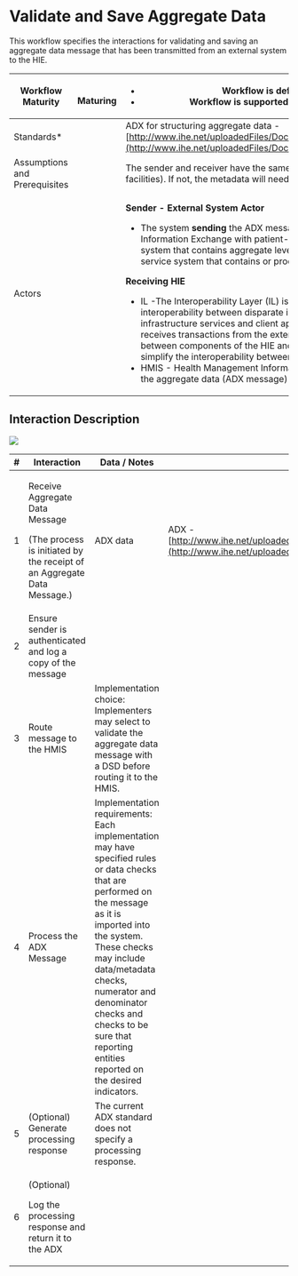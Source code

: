 # Validate and Save Aggregate Data

This workflow specifies the interactions for validating and saving an aggregate data message that has been transmitted from an external system to the HIE.

| **Workflow Maturity**         | <p><img src="https://lh5.googleusercontent.com/Jhlle6_MgJyrv7qJwksD4lSccNcIeIAmz3vJprq5F7s45EYyqm-y1OXrxhVZ3ZTF9yXt7521LYuCIaWOKm6QlUd9VswR0K3j6VhdwbKbSFOOJ6e35FxAWoAr1DedC80Okg" alt=""></p><p> <strong>Maturing</strong></p> | <ul><li>Workflow is defined and ARB approved</li><li>Workflow is supported by emerging IHE ADX standard</li></ul>                                                                                                                                                                                                                                                                                                                                                                                                                                                                                                                                                                                                                                                                                                                                                                                                                                                                                                   |
| ----------------------------- | ------------------------------------------------------------------------------------------------------------------------------------------------------------------------------------------------------------------------------- | ------------------------------------------------------------------------------------------------------------------------------------------------------------------------------------------------------------------------------------------------------------------------------------------------------------------------------------------------------------------------------------------------------------------------------------------------------------------------------------------------------------------------------------------------------------------------------------------------------------------------------------------------------------------------------------------------------------------------------------------------------------------------------------------------------------------------------------------------------------------------------------------------------------------------------------------------------------------------------------------------------------------- |
| Standards\*                   |                                                                                                                                                                                                                                 | ADX for structuring aggregate data - [http://www.ihe.net/uploadedFiles/Documents/QRPH/IHE\_QRPH\_Suppl\_ADX.pdf](http://www.ihe.net/uploadedFiles/Documents/QRPH/IHE\_QRPH\_Suppl\_ADX.pdf)                                                                                                                                                                                                                                                                                                                                                                                                                                                                                                                                                                                                                                                                                                                                                                                                                         |
| Assumptions and Prerequisites |                                                                                                                                                                                                                                 | The sender and receiver have the same metadata (indicator, disaggregators and facilities). If not, the metadata will need to be translated.                                                                                                                                                                                                                                                                                                                                                                                                                                                                                                                                                                                                                                                                                                                                                                                                                                                                         |
| Actors                        |                                                                                                                                                                                                                                 | <p><strong>Sender - External System Actor</strong></p><ul><li>The system <strong>sending</strong> the ADX message. The system may be a Health Information Exchange with patient-level abilities to aggregate data and/or a system that contains aggregate level data. The system may also be a point-of-service system that contains or produces aggregate data.</li></ul><p><strong>Receiving HIE</strong></p><ul><li>IL -The Interoperability Layer (IL) is the component that enables easier interoperability between disparate information systems by connecting the infrastructure services and client applications together. An interoperability layer receives transactions from the external system and coordinates interaction between components of the HIE and provides common core functions to simplify the interoperability between systems.</li><li>HMIS - Health Management Information System that is processing and storing the aggregate data (ADX message) <strong>received.</strong></li></ul> |

## Interaction Description

![](https://lh6.googleusercontent.com/BlXalgCia-nuCuMsYCeMy7QqMzEvmAE4V7JQ7mVTgpGgyYetQxjVIp1fVg1ms9rHvtuXNc-JBJEGk1DJixqOKX5XYcWwHx6FY3uTl58pPJ3g35qTQwnbwMl4GsP7aoDUlg)

| # | **Interaction**                                                                                                     | **Data / Notes**                                                                                                                                                                                                                                                                                                                | **Transaction Options**                                                                                                                                       |
| - | ------------------------------------------------------------------------------------------------------------------- | ------------------------------------------------------------------------------------------------------------------------------------------------------------------------------------------------------------------------------------------------------------------------------------------------------------------------------- | ------------------------------------------------------------------------------------------------------------------------------------------------------------- |
| 1 | <p>Receive Aggregate Data Message</p><p>(The process is initiated by the receipt of an Aggregate Data Message.)</p> | ADX data                                                                                                                                                                                                                                                                                                                        |  ADX - [http://www.ihe.net/uploadedFiles/Documents/QRPH/IHE\_QRPH\_Suppl\_ADX.pdf](http://www.ihe.net/uploadedFiles/Documents/QRPH/IHE\_QRPH\_Suppl\_ADX.pdf) |
| 2 | Ensure sender is authenticated and log a copy of the message                                                        |                                                                                                                                                                                                                                                                                                                                 |                                                                                                                                                               |
| 3 | Route message to the HMIS                                                                                           | Implementation choice: Implementers may select to validate the aggregate data message with a DSD before routing it to the HMIS.                                                                                                                                                                                                 |                                                                                                                                                               |
| 4 | Process the ADX Message                                                                                             | Implementation requirements: Each implementation may have specified rules or data checks that are performed on the message as it is imported into the system. These checks may include data/metadata checks, numerator and denominator checks and checks to be sure that reporting entities reported on the desired indicators. |                                                                                                                                                               |
| 5 | (Optional) Generate processing response                                                                             | The current ADX standard does not specify a processing response.                                                                                                                                                                                                                                                                |                                                                                                                                                               |
| 6 | <p>(Optional)</p><p>Log the processing response and return it to the ADX</p>                                        |                                                                                                                                                                                                                                                                                                                                 |                                                                                                                                                               |
